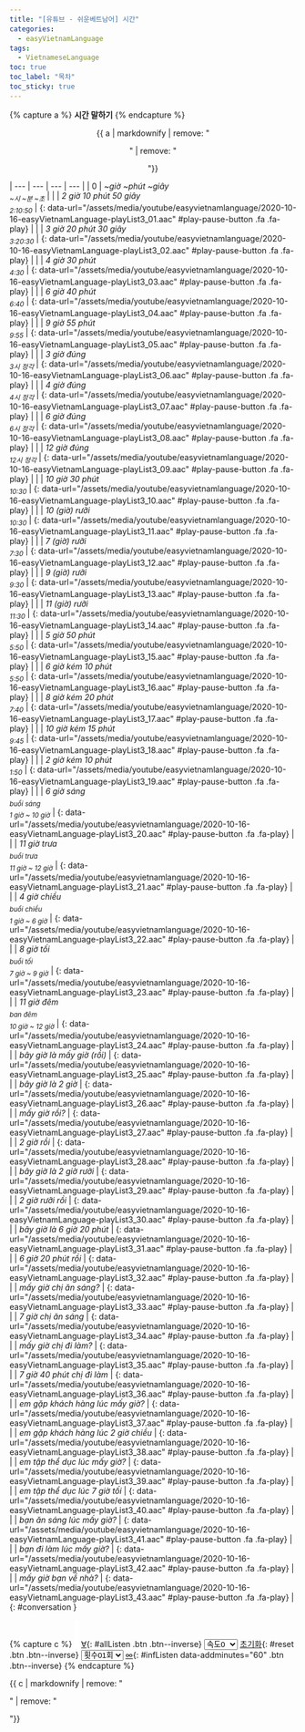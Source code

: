 ```yaml
---
title: "[유튜브 - 쉬운베트남어] 시간"
categories:
  - easyVietnamLanguage
tags:
  - VietnameseLanguage
toc: true
toc_label: "목차"
toc_sticky: true
---
```


{% capture a %}
**시간 말하기**
{% endcapture %}
<div class="notice--danger" style="text-align: center;">
{{ a | markdownify | remove: "<p>" | remove: "</p>"}}
</div>

| --- | --- | --- | --- |
| 0 | *~giờ ~phút ~giây<br /><sub>~시 ~분 ~초</sub>* |
| | *2 giờ 10 phút 50 giây<br /><sub>2:10:50</sub>* | [](#){: data-url="/assets/media/youtube/easyvietnamlanguage/2020-10-16-easyVietnamLanguage-playList3_01.aac" #play-pause-button .fa .fa-play} |
| | *3 giờ 20 phút 30 giây<br /><sub>3:20:30</sub>* | [](#){: data-url="/assets/media/youtube/easyvietnamlanguage/2020-10-16-easyVietnamLanguage-playList3_02.aac" #play-pause-button .fa .fa-play} |
| | *4 giờ 30 phút<br /><sub>4:30</sub>* | [](#){: data-url="/assets/media/youtube/easyvietnamlanguage/2020-10-16-easyVietnamLanguage-playList3_03.aac" #play-pause-button .fa .fa-play} |
| | *6 giờ 40 phút<br /><sub>6:40</sub>* | [](#){: data-url="/assets/media/youtube/easyvietnamlanguage/2020-10-16-easyVietnamLanguage-playList3_04.aac" #play-pause-button .fa .fa-play} |
| | *9 giờ 55 phút<br /><sub>9:55</sub>* | [](#){: data-url="/assets/media/youtube/easyvietnamlanguage/2020-10-16-easyVietnamLanguage-playList3_05.aac" #play-pause-button .fa .fa-play} |
| | *3 giờ đúng<br /><sub>3시 정각</sub>* | [](#){: data-url="/assets/media/youtube/easyvietnamlanguage/2020-10-16-easyVietnamLanguage-playList3_06.aac" #play-pause-button .fa .fa-play} |
| | *4 giờ đúng<br /><sub>4시 정각</sub>* | [](#){: data-url="/assets/media/youtube/easyvietnamlanguage/2020-10-16-easyVietnamLanguage-playList3_07.aac" #play-pause-button .fa .fa-play} |
| | *6 giờ đúng<br /><sub>6시 정각</sub>* | [](#){: data-url="/assets/media/youtube/easyvietnamlanguage/2020-10-16-easyVietnamLanguage-playList3_08.aac" #play-pause-button .fa .fa-play} |
| | *12 giờ đúng<br /><sub>12시 정각</sub>* | [](#){: data-url="/assets/media/youtube/easyvietnamlanguage/2020-10-16-easyVietnamLanguage-playList3_09.aac" #play-pause-button .fa .fa-play} |
| | *10 giờ 30 phút<br /><sub>10:30</sub>* | [](#){: data-url="/assets/media/youtube/easyvietnamlanguage/2020-10-16-easyVietnamLanguage-playList3_10.aac" #play-pause-button .fa .fa-play} |
| | *10 (giờ) rưỡi<br /><sub>10:30</sub>* | [](#){: data-url="/assets/media/youtube/easyvietnamlanguage/2020-10-16-easyVietnamLanguage-playList3_11.aac" #play-pause-button .fa .fa-play} |
| | *7 (giờ) rưỡi<br /><sub>7:30</sub>* | [](#){: data-url="/assets/media/youtube/easyvietnamlanguage/2020-10-16-easyVietnamLanguage-playList3_12.aac" #play-pause-button .fa .fa-play} |
| | *9 (giờ) rưỡi<br /><sub>9:30</sub>* | [](#){: data-url="/assets/media/youtube/easyvietnamlanguage/2020-10-16-easyVietnamLanguage-playList3_13.aac" #play-pause-button .fa .fa-play} |
| | *11 (giờ) rưỡi<br /><sub>11:30</sub>* | [](#){: data-url="/assets/media/youtube/easyvietnamlanguage/2020-10-16-easyVietnamLanguage-playList3_14.aac" #play-pause-button .fa .fa-play} |
| | *5 giờ 50 phút<br /><sub>5:50</sub>* | [](#){: data-url="/assets/media/youtube/easyvietnamlanguage/2020-10-16-easyVietnamLanguage-playList3_15.aac" #play-pause-button .fa .fa-play} |
| | *6 giờ kém 10 phút<br /><sub>5:50</sub>* | [](#){: data-url="/assets/media/youtube/easyvietnamlanguage/2020-10-16-easyVietnamLanguage-playList3_16.aac" #play-pause-button .fa .fa-play} |
| | *8 giờ kém 20 phút<br /><sub>7:40</sub>* | [](#){: data-url="/assets/media/youtube/easyvietnamlanguage/2020-10-16-easyVietnamLanguage-playList3_17.aac" #play-pause-button .fa .fa-play} |
| | *10 giờ kém 15 phút<br /><sub>9:45</sub>* | [](#){: data-url="/assets/media/youtube/easyvietnamlanguage/2020-10-16-easyVietnamLanguage-playList3_18.aac" #play-pause-button .fa .fa-play} |
| | *2 giờ kém 10 phút<br /><sub>1:50</sub>* | [](#){: data-url="/assets/media/youtube/easyvietnamlanguage/2020-10-16-easyVietnamLanguage-playList3_19.aac" #play-pause-button .fa .fa-play} |
| | *6 giờ sáng<br /><sub>buổi sáng</sub><br /><sub>1 giờ ~ 10 giờ</sub>* | [](#){: data-url="/assets/media/youtube/easyvietnamlanguage/2020-10-16-easyVietnamLanguage-playList3_20.aac" #play-pause-button .fa .fa-play} |
| | *11 giờ trưa<br /><sub>buổi trưa</sub><br /><sub>11 giờ ~ 12 giờ</sub>* | [](#){: data-url="/assets/media/youtube/easyvietnamlanguage/2020-10-16-easyVietnamLanguage-playList3_21.aac" #play-pause-button .fa .fa-play} |
| | *4 giờ chiều<br /><sub>buổi chiều</sub><br /><sub>1 giờ ~ 6 giờ</sub>* | [](#){: data-url="/assets/media/youtube/easyvietnamlanguage/2020-10-16-easyVietnamLanguage-playList3_22.aac" #play-pause-button .fa .fa-play} |
| | *8 giờ tối<br /><sub>buổi tối</sub><br /><sub>7 giờ ~ 9 giờ</sub>* | [](#){: data-url="/assets/media/youtube/easyvietnamlanguage/2020-10-16-easyVietnamLanguage-playList3_23.aac" #play-pause-button .fa .fa-play} |
| | *11 giờ đêm<br /><sub>ban đêm</sub><br /><sub>10 giờ ~ 12 giờ</sub>* | [](#){: data-url="/assets/media/youtube/easyvietnamlanguage/2020-10-16-easyVietnamLanguage-playList3_24.aac" #play-pause-button .fa .fa-play} |
| | *bây giờ là mấy giờ (rồi)* | [](#){: data-url="/assets/media/youtube/easyvietnamlanguage/2020-10-16-easyVietnamLanguage-playList3_25.aac" #play-pause-button .fa .fa-play} |
| | *bây giờ là 2 giờ* | [](#){: data-url="/assets/media/youtube/easyvietnamlanguage/2020-10-16-easyVietnamLanguage-playList3_26.aac" #play-pause-button .fa .fa-play} |
| | *mấy giờ rồi?* | [](#){: data-url="/assets/media/youtube/easyvietnamlanguage/2020-10-16-easyVietnamLanguage-playList3_27.aac" #play-pause-button .fa .fa-play} |
| | *2 giờ rồi* | [](#){: data-url="/assets/media/youtube/easyvietnamlanguage/2020-10-16-easyVietnamLanguage-playList3_28.aac" #play-pause-button .fa .fa-play} |
| | *bây giờ là 2 giờ rưỡi* | [](#){: data-url="/assets/media/youtube/easyvietnamlanguage/2020-10-16-easyVietnamLanguage-playList3_29.aac" #play-pause-button .fa .fa-play} |
| | *2 giờ rưỡi rồi* | [](#){: data-url="/assets/media/youtube/easyvietnamlanguage/2020-10-16-easyVietnamLanguage-playList3_30.aac" #play-pause-button .fa .fa-play} |
| | *bây giờ là 6 giờ 20 phút* | [](#){: data-url="/assets/media/youtube/easyvietnamlanguage/2020-10-16-easyVietnamLanguage-playList3_31.aac" #play-pause-button .fa .fa-play} |
| | *6 giờ 20 phút rồi* | [](#){: data-url="/assets/media/youtube/easyvietnamlanguage/2020-10-16-easyVietnamLanguage-playList3_32.aac" #play-pause-button .fa .fa-play} |
| | *mấy giờ chị ăn sáng?* | [](#){: data-url="/assets/media/youtube/easyvietnamlanguage/2020-10-16-easyVietnamLanguage-playList3_33.aac" #play-pause-button .fa .fa-play} |
| | *7 giờ chị ăn sáng* | [](#){: data-url="/assets/media/youtube/easyvietnamlanguage/2020-10-16-easyVietnamLanguage-playList3_34.aac" #play-pause-button .fa .fa-play} |
| | *mấy giờ chị đi làm?* | [](#){: data-url="/assets/media/youtube/easyvietnamlanguage/2020-10-16-easyVietnamLanguage-playList3_35.aac" #play-pause-button .fa .fa-play} |
| | *7 giờ 40 phút chị đi làm* | [](#){: data-url="/assets/media/youtube/easyvietnamlanguage/2020-10-16-easyVietnamLanguage-playList3_36.aac" #play-pause-button .fa .fa-play} |
| | *em gặp khách hàng lúc mấy giờ?* | [](#){: data-url="/assets/media/youtube/easyvietnamlanguage/2020-10-16-easyVietnamLanguage-playList3_37.aac" #play-pause-button .fa .fa-play} |
| | *em gặp khách hàng lúc 2 giờ chiều* | [](#){: data-url="/assets/media/youtube/easyvietnamlanguage/2020-10-16-easyVietnamLanguage-playList3_38.aac" #play-pause-button .fa .fa-play} |
| | *em tập thể dục lúc mấy giờ?* | [](#){: data-url="/assets/media/youtube/easyvietnamlanguage/2020-10-16-easyVietnamLanguage-playList3_39.aac" #play-pause-button .fa .fa-play} |
| | *em tập thể dục lúc 7 giờ tối* | [](#){: data-url="/assets/media/youtube/easyvietnamlanguage/2020-10-16-easyVietnamLanguage-playList3_40.aac" #play-pause-button .fa .fa-play} |
| | *bạn ăn sáng lúc mấy giờ?* | [](#){: data-url="/assets/media/youtube/easyvietnamlanguage/2020-10-16-easyVietnamLanguage-playList3_41.aac" #play-pause-button .fa .fa-play} |
| | *bạn đi làm lúc mấy giờ?* | [](#){: data-url="/assets/media/youtube/easyvietnamlanguage/2020-10-16-easyVietnamLanguage-playList3_42.aac" #play-pause-button .fa .fa-play} |
| | *mấy giờ bạn về nhà?* | [](#){: data-url="/assets/media/youtube/easyvietnamlanguage/2020-10-16-easyVietnamLanguage-playList3_43.aac" #play-pause-button .fa .fa-play} |
{: #conversation } 

{% capture c %}
  ![](/assets/images/empty.png)
  [∀](#){: #allListen .btn .btn--inverse}
  <select id="playbackspeed">
    <option value="1.0">속도0</option>
    <option value="0.75">속도-1</option>
    <option value="0.5">속도-2</option>
  </select>
  [초기화](#){: #reset .btn .btn--inverse}
  <select id="ringsToPlay">
    <option value="1">횟수01회</option>
    <option value="2">횟수02회</option>
    <option value="3">횟수03회</option>
    <option value="4">횟수04회</option>
    <option value="5">횟수05회</option>
    <option value="7">횟수07회</option>
    <option value="10">횟수10회</option>
  </select>
  [∞](#){: #infListen data-addminutes="60" .btn .btn--inverse}
{% endcapture %}

<div id="fixedBtn">
  <div class="inner">
  {{ c | markdownify | remove: "<p>" | remove: "</p>"}}
  </div>
</div>

<div id="business0" style="display: none;"></div>